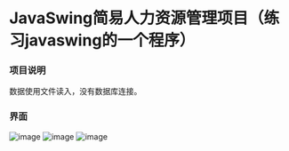 # JavaSwing简易人力资源管理项目（练习javaswing的一个程序）
### 项目说明
数据使用文件读入，没有数据库连接。
### 

### 界面
![image](https://github.com/zhenghaoyang24/java-swing-/assets/95458562/c5f782eb-7f2a-481a-8ef3-26cc845db250)
![image](https://github.com/zhenghaoyang24/java-swing-/assets/95458562/dce69acf-77e4-4840-be91-9e3aab0a4ec8)
![image](https://github.com/zhenghaoyang24/java-swing-/assets/95458562/2ee4ecac-3aac-46e9-9bc9-99f70ed5f6dc)




